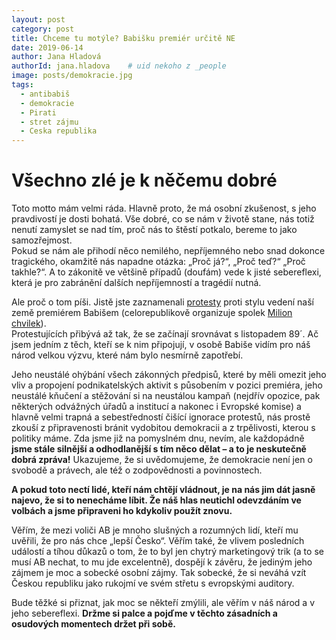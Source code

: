 ```yaml
---
layout: post
category: post
title: Chceme tu motýle? Babišku premiér určitě NE  
date: 2019-06-14
author: Jana Hladová
authorId: jana.hladova    # uid nekoho z _people
image: posts/demokracie.jpg
tags:
  - antibabiš
  - demokracie
  - Pirati
  - stret zájmu
  - Ceska republika
---
```


# Všechno zlé je k něčemu dobré 

Toto motto mám velmi ráda. 
Hlavně proto, že má osobní zkušenost, s jeho pravdivostí je dosti bohatá. 
Vše dobré, co se nám v životě stane, nás totiž nenutí zamyslet se nad tím, proč nás to štěstí potkalo, bereme to jako samozřejmost.  
Pokud se nám ale přihodí něco nemilého, nepříjemného nebo snad dokonce tragického, okamžitě nás napadne otázka: „Proč já?“, „Proč teď?“ „Proč takhle?“. 
A to zákonitě ve většině případů (doufám) vede k jisté sebereflexi, která je pro zabránění dalších nepříjemností a tragédií nutná.  

Ale proč o tom píši.
Jistě jste zaznamenali [protesty]( ) proti stylu vedení naší země premiérem Babišem (celorepublikově organizuje spolek [Milion chvilek](https://www.milionchvilek.cz)).  
Protestujících přibývá až tak, že se začínají srovnávat s listopadem 89´. Ač jsem jedním z těch, kteří se k nim připojují, 
v osobě Babiše vidím pro náš národ velkou výzvu, které nám bylo nesmírně zapotřebí. 

Jeho neustálé ohýbání všech zákonných předpisů, které by měli omezit jeho vliv a propojení podnikatelských aktivit s působením v pozici premiéra, 
jeho neustálé kňučení a stěžování si na neustálou kampaň (nejdřív opozice, pak některých odvážných úřadů a institucí a nakonec i Evropské komise) 
a hlavně velmi trapná a sebestředností čišící ignorace protestů, nás prostě zkouší z připravenosti bránit vydobitou  demokracii a z trpělivosti, 
kterou s politiky máme. 
Zda jsme již na pomyslném dnu, nevím, ale každopádně **jsme stále silnější a odhodlanější s tím něco dělat – a to je neskutečně dobrá zpráva!** 
Ukazujeme, že si uvědomujeme, že demokracie není jen o svobodě a právech, ale též o zodpovědnosti a povinnostech.  

**A pokud toto nectí lidé, kteří nám chtějí vládnout, je na nás jim dát jasně najevo, že si to nenecháme líbit. 
Že náš hlas neutichl odevzdáním ve volbách a jsme připraveni ho kdykoliv použít znovu.** 

Věřím, že mezi voliči AB je mnoho slušných a rozumných lidí, kteří mu uvěřili, že pro nás chce „lepší Česko“. 
Věřím také, že vlivem posledních událostí a tíhou důkazů o tom, že to byl jen chytrý marketingový trik (a to se musí AB nechat, to mu jde excelentně), 
dospějí k závěru, že jediným jeho zájmem je moc a sobecké osobní zájmy. Tak sobecké, že si neváhá vzít Českou republiku jako rukojmí ve svém střetu s evropskými auditory. 

Bude těžké si přiznat, jak moc se někteří zmýlili, ale věřím v náš národ a v jeho sebereflexi. 
**Držme si palce a pojďme v těchto zásadních a osudových momentech držet při sobě.**
